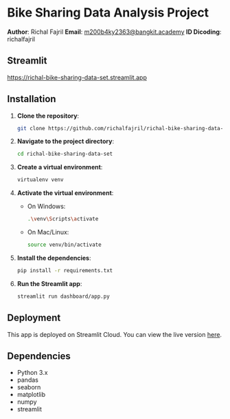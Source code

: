 # Bike Sharing Data Analysis Project

**Author**: Richal Fajril
**Email**: m200b4ky2363@bangkit.academy
**ID Dicoding**: richalfajril

## Streamlit

https://richal-bike-sharing-data-set.streamlit.app


## Installation

1. **Clone the repository**:

   ```bash
   git clone https://github.com/richalfajril/richal-bike-sharing-data-set.git
   ```

2. **Navigate to the project directory**:

   ```bash
   cd richal-bike-sharing-data-set
   ```

3. **Create a virtual environment**:

   ```bash
   virtualenv venv
   ```

4. **Activate the virtual environment**:

   - On Windows:
     ```bash
     .\venv\Scripts\activate
     ```
   - On Mac/Linux:
     ```bash
     source venv/bin/activate
     ```

5. **Install the dependencies**:

   ```bash
   pip install -r requirements.txt
   ```

6. **Run the Streamlit app**:
   ```bash
   streamlit run dashboard/app.py
   ```

## Deployment

This app is deployed on Streamlit Cloud. You can view the live version [here](https://richal-bike-sharing-data-set.streamlit.app/).

## Dependencies

- Python 3.x
- pandas
- seaborn
- matplotlib
- numpy
- streamlit
